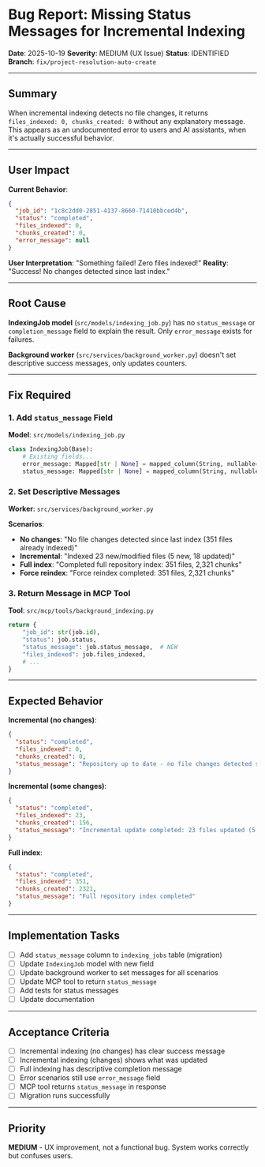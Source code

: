 # Bug Report: Missing Status Messages for Incremental Indexing

**Date**: 2025-10-19
**Severity**: MEDIUM (UX Issue)
**Status**: IDENTIFIED
**Branch**: `fix/project-resolution-auto-create`

---

## Summary

When incremental indexing detects no file changes, it returns `files_indexed: 0, chunks_created: 0` without any explanatory message. This appears as an undocumented error to users and AI assistants, when it's actually successful behavior.

---

## User Impact

**Current Behavior**:
```json
{
  "job_id": "1c8c2dd0-2851-4137-8660-71410bbced4b",
  "status": "completed",
  "files_indexed": 0,
  "chunks_created": 0,
  "error_message": null
}
```

**User Interpretation**: "Something failed! Zero files indexed!"
**Reality**: "Success! No changes detected since last index."

---

## Root Cause

**IndexingJob model** (`src/models/indexing_job.py`) has no `status_message` or `completion_message` field to explain the result. Only `error_message` exists for failures.

**Background worker** (`src/services/background_worker.py`) doesn't set descriptive success messages, only updates counters.

---

## Fix Required

### 1. Add `status_message` Field

**Model**: `src/models/indexing_job.py`
```python
class IndexingJob(Base):
    # Existing fields...
    error_message: Mapped[str | None] = mapped_column(String, nullable=True)
    status_message: Mapped[str | None] = mapped_column(String, nullable=True)  # NEW
```

### 2. Set Descriptive Messages

**Worker**: `src/services/background_worker.py`

**Scenarios**:
- **No changes**: "No file changes detected since last index (351 files already indexed)"
- **Incremental**: "Indexed 23 new/modified files (5 new, 18 updated)"
- **Full index**: "Completed full repository index: 351 files, 2,321 chunks"
- **Force reindex**: "Force reindex completed: 351 files, 2,321 chunks"

### 3. Return Message in MCP Tool

**Tool**: `src/mcp/tools/background_indexing.py`
```python
return {
    "job_id": str(job.id),
    "status": job.status,
    "status_message": job.status_message,  # NEW
    "files_indexed": job.files_indexed,
    # ...
}
```

---

## Expected Behavior

**Incremental (no changes)**:
```json
{
  "status": "completed",
  "files_indexed": 0,
  "chunks_created": 0,
  "status_message": "Repository up to date - no file changes detected since last index (351 files already indexed)"
}
```

**Incremental (some changes)**:
```json
{
  "status": "completed",
  "files_indexed": 23,
  "chunks_created": 156,
  "status_message": "Incremental update completed: 23 files updated (5 new, 18 modified)"
}
```

**Full index**:
```json
{
  "status": "completed",
  "files_indexed": 351,
  "chunks_created": 2321,
  "status_message": "Full repository index completed"
}
```

---

## Implementation Tasks

- [ ] Add `status_message` column to `indexing_jobs` table (migration)
- [ ] Update `IndexingJob` model with new field
- [ ] Update background worker to set messages for all scenarios
- [ ] Update MCP tool to return `status_message`
- [ ] Add tests for status messages
- [ ] Update documentation

---

## Acceptance Criteria

- [ ] Incremental indexing (no changes) has clear success message
- [ ] Incremental indexing (changes) shows what was updated
- [ ] Full indexing has descriptive completion message
- [ ] Error scenarios still use `error_message` field
- [ ] MCP tool returns `status_message` in response
- [ ] Migration runs successfully

---

## Priority

**MEDIUM** - UX improvement, not a functional bug. System works correctly but confuses users.
